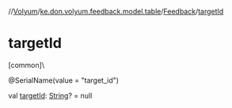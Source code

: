 //[Volyum](../../../index.md)/[ke.don.volyum.feedback.model.table](../index.md)/[Feedback](index.md)/[targetId](target-id.md)

# targetId

[common]\

@SerialName(value = &quot;target_id&quot;)

val [targetId](target-id.md): [String](https://kotlinlang.org/api/core/kotlin-stdlib/kotlin/-string/index.html)? = null